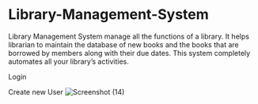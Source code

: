 # Library-Management-System
Library Management System  manage all the functions of a library. It helps librarian to maintain the database of new books and the books that are borrowed by members along with their due dates. This system completely automates all your library’s activities.

Login

Create new User
![Screenshot (14)](https://user-images.githubusercontent.com/86532679/162153811-927213f5-ac5b-4134-ade6-f7baf8d4e72c.png)

